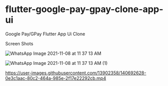 # flutter-google-pay-gpay-clone-app-ui
Google Pay/GPay Flutter App Ui Clone


Screen Shots

![WhatsApp Image 2021-11-08 at 11 37 13 AM](https://user-images.githubusercontent.com/13902358/140692586-7cbb983d-34c8-4048-89fe-8c7947bb8d2d.jpeg)

![WhatsApp Image 2021-11-08 at 11 37 13 AM (1)](https://user-images.githubusercontent.com/13902358/140692778-98613c8c-3a2b-4762-943a-de194d2738ed.jpeg)

https://user-images.githubusercontent.com/13902358/140692628-0e3c1aac-80c2-464a-985e-2f17e22292cb.mp4


